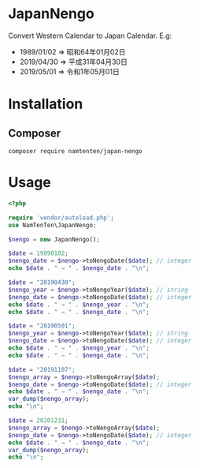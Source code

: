 # JapanNengo
Convert Western Calendar to Japan Calendar.
E.g:
- 1989/01/02 ⇒ 昭和64年01月02日
- 2019/04/30 ⇒ 平成31年04月30日
- 2019/05/01 ⇒ 令和1年05月01日

# Installation
## Composer
```
composer require namtenten/japan-nengo
```

# Usage

```php
<?php

require 'vendor/autoload.php';
use NamTenTen\JapanNengo;

$nengo = new JapanNengo();

$date = 19890102;
$nengo_date = $nengo->toNengoDate($date); // integer
echo $date . " ⇒ " . $nengo_date . "\n";

$date = "20190430";
$nengo_year = $nengo->toNengoYear($date); // string
$nengo_date = $nengo->toNengoDate($date); // integer
echo $date . " ⇒ " . $nengo_year . "\n";
echo $date . " ⇒ " . $nengo_date . "\n";

$date = "20190501";
$nengo_year = $nengo->toNengoYear($date); // string
$nengo_date = $nengo->toNengoDate($date); // integer
echo $date . " ⇒ " . $nengo_year . "\n";
echo $date . " ⇒ " . $nengo_date . "\n";

$date = "20191107";
$nengo_array = $nengo->toNengoArray($date);
$nengo_date = $nengo->toNengoDate($date); // integer
echo $date . " ⇒ " . $nengo_date . "\n";
var_dump($nengo_array);
echo "\n";

$date = 20201231;
$nengo_array = $nengo->toNengoArray($date);
$nengo_date = $nengo->toNengoDate($date); // integer
echo $date . " ⇒ " . $nengo_date . "\n";
var_dump($nengo_array);
echo "\n";
```
